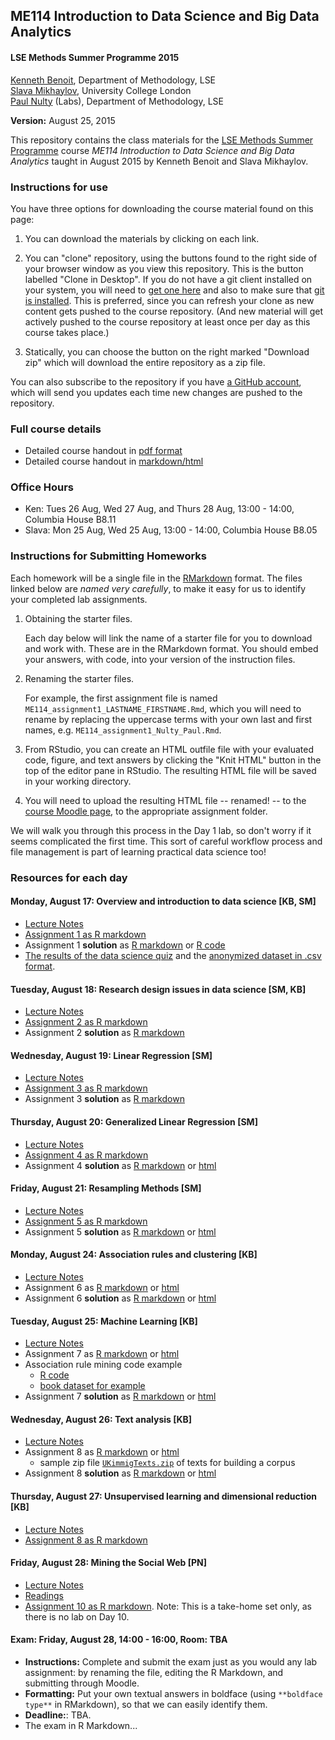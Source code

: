 ## ME114 Introduction to Data Science and Big Data Analytics ##


#### LSE Methods Summer Programme 2015

[Kenneth Benoit](kbenoit@lse.ac.uk), Department of Methodology, LSE  
[Slava Mikhaylov](s.mikhaylov@ucl.ac.uk), University College London  
[Paul Nulty](p.nulty@lse.ac.uk) (Labs), Department of Methodology, LSE  

**Version:** August 25, 2015

This repository contains the class materials for the [LSE Methods Summer Programme](http://www.lse.ac.uk/study/summerSchools/Methods/home.aspx) course *ME114 Introduction to Data Science and Big Data Analytics* taught in August 2015 by Kenneth Benoit and Slava Mikhaylov.  

### Instructions for use ###

You have three options for downloading the course material found on this page:  

1.  You can download the materials by clicking on each link.  

2.  You can "clone" repository, using the buttons found to the right side of your browser window as you view this repository.  This is the button labelled "Clone in Desktop".  If you do not have a git client installed on your system, you will need to [get one here](https://git-scm.com/download/gui) and also to make sure that [git is installed](https://git-scm.com/downloads).  This is preferred, since you can refresh your clone as new content gets pushed to the course repository.  (And new material will get actively pushed to the course repository at least once per day as this course takes place.)

3.  Statically, you can choose the button on the right marked "Download zip" which will download the entire repository as a zip file.

You can also subscribe to the repository if you have [a GitHub account](https://github.com), which will send you updates each time new changes are pushed to the repository.

### Full course details ###

- Detailed course handout in [pdf format](handout/ME114Handout.pdf)
- Detailed course handout in [markdown/html](handout/ME114Handout.md)

### Office Hours ###

- Ken: Tues 26 Aug, Wed 27 Aug, and Thurs 28 Aug, 13:00 - 14:00, Columbia House B8.11  
- Slava: Mon 25 Aug, Wed 25 Aug, 13:00 - 14:00, Columbia House B8.05


### Instructions for Submitting Homeworks ###

Each homework will be a single file in the [RMarkdown](https://goo.gl/ZqOwUe) format.  The files linked below are *named very carefully*, to make it easy for us to identify your completed lab assignments.  

1.  Obtaining the starter files.  

    Each day below will link the name of a starter file for you to download and work with.  These are in the RMarkdown format.  You should embed your answers, with code, into your version of the instruction files.

2.  Renaming the starter files.  
    
    For example, the first assignment file is named `ME114_assignment1_LASTNAME_FIRSTNAME.Rmd`, which you will need to rename by replacing the uppercase terms with your own last and first names, e.g.  `ME114_assignment1_Nulty_Paul.Rmd`.
    
3.  From RStudio, you can create an HTML outfile file with your evaluated code, figure, and text answers by clicking the "Knit HTML" button in the top of the editor pane in RStudio.  The resulting HTML file will be saved in your working directory.

4.  You will need to upload the resulting HTML file -- renamed! -- to the [course Moodle page](https://shortcourses.lse.ac.uk/course/view.php?id=158), to the appropriate assignment folder.  

We will walk you through this process in the Day 1 lab, so don't worry if it seems complicated the first time.  This sort of careful workflow process and file management is part of learning practical data science too!

### Resources for each day ###

#### Monday, August 17: Overview and introduction to data science [KB, SM]

- [Lecture Notes](day1/ME114_day1.pdf)
- [Assignment 1 as R markdown](day1/ME114_assignment1_LASTNAME_FIRSTNAME.Rmd)
- Assignment 1 **solution** as [R markdown](day1/ME114_assignment1_solution.Rmd) or [R code](day1/ME114_assignment1_solution.R)
- [The results of the data science quiz](http://htmlpreview.github.com/?https://github.com/kbenoit/ME114/blob/master/day1/data_science_quiz.html) and the [anonymized dataset in .csv format](day1/data_science_quiz_results.csv).

#### Tuesday, August 18: Research design issues in data science [SM, KB]  

- [Lecture Notes](day2/ME114_day2.pdf)
- [Assignment 2 as R markdown](day2/ME114_assignment2_LASTNAME_FIRSTNAME.Rmd)
- Assignment 2 **solution** as [R markdown](day2/ME114_assignment2_solution.Rmd)

#### Wednesday, August 19: Linear Regression [SM] 

- [Lecture Notes](day3/ME114_day3.pdf)
- [Assignment 3 as R markdown](day3/ME114_assignment3_LASTNAME_FIRSTNAME.Rmd)
- Assignment 3 **solution** as [R markdown](day3/ME114_assignment3_solution.Rmd)

#### Thursday, August 20: Generalized Linear Regression [SM] 

- [Lecture Notes](day4/ME114_day4.pdf)
- [Assignment 4 as R markdown](day4/ME114_assignment4_LASTNAME_FIRSTNAME.Rmd) 
- Assignment 4 **solution** as [R markdown](day4/ME114_assignment4_solution.Rmd) or [html](http://htmlpreview.github.io/?https://github.com/kbenoit/ME114/blob/master/day4/ME114_assignment4_solution.html)

#### Friday, August 21: Resampling Methods [SM]

- [Lecture Notes](day5/ME114_day5.pdf)
- [Assignment 5 as R markdown](day5/ME114_assignment5_LASTNAME_FIRSTNAME.Rmd)
- Assignment 5 **solution** as [R markdown](day5/ME114_assignment5_solution.Rmd) or [html](http://htmlpreview.github.io/?https://github.com/kbenoit/ME114/blob/master/day5/ME114_assignment5_solution.html)

#### Monday, August 24: Association rules and clustering [KB]

- [Lecture Notes](day6/ME114_day6.pdf)
- Assignment 6 as [R markdown](day6/ME114_assignment6_LASTNAME_FIRSTNAME.Rmd) or [html](http://htmlpreview.github.io/?https://github.com/kbenoit/ME114/blob/master/day6/ME114_assignment6_LASTNAME_FIRSTNAME.html)
- Assignment 6 **solution** as [R markdown](day6/ME114_assignment6_solution.Rmd) or [html](http://htmlpreview.github.io/?https://github.com/kbenoit/ME114/blob/master/day6/ME114_assignment6_solution.html)

#### Tuesday, August 25: Machine Learning [KB]

- [Lecture Notes](day7/ME114_day7.pdf)
- Assignment 7 as [R markdown](day7/ME114_assignment7_LASTNAME_FIRSTNAME.Rmd) or [html](http://htmlpreview.github.io/?https://github.com/kbenoit/ME114/blob/master/day7/ME114_assignment7_LASTNAME_FIRSTNAME.html)
- Association rule mining code example
    - [R code](day7/apriori_example.R)
    - [book dataset for example](https://github.com/WinVector/zmPDSwR/raw/master/Bookdata/bookdata.tsv.gz)
- Assignment 7 **solution** as [R markdown](day7/ME114_assignment7_solution.Rmd) or [html](http://htmlpreview.github.io/?https://github.com/kbenoit/ME114/blob/master/day7/ME114_assignment7_solution.html)

#### Wednesday, August 26: Text analysis [KB]

- [Lecture Notes](day8/ME114_day8.pdf)
- Assignment 8 as [R markdown](day8/ME114_assignment8_LASTNAME_FIRSTNAME.Rmd) or [html](http://htmlpreview.github.io/?https://github.com/kbenoit/ME114/blob/master/day8/ME114_assignment8_LASTNAME_FIRSTNAME.html)
    - sample zip file [`UKimmigTexts.zip`](day8/UKimmigTexts.zip) of texts for building a corpus
- Assignment 8 **solution** as [R markdown](day8/ME114_assignment8_solution.Rmd) or [html](http://htmlpreview.github.io/?https://github.com/kbenoit/ME114/blob/master/day8/ME114_assignment8_solution.html)

#### Thursday, August 27: Unsupervised learning and dimensional reduction [KB]

- [Lecture Notes](day9/ME114_day9.pdf)
- [Assignment 8 as R markdown](day9/ME114_assignment9_LASTNAME_FIRSTNAME.Rmd)

#### Friday, August 28: Mining the Social Web [PN]

- [Lecture Notes](day10/ME114_day10.pdf)
- [Readings](day10/Day10Prep.md)
- [Assignment 10 as R markdown](day10/ME114_assignment10_LASTNAME_FIRSTNAME.Rmd).  Note: This is a take-home set only, as there is no lab on Day 10.

#### Exam: Friday, August 28, 14:00 - 16:00, Room: TBA

- **Instructions:**  Complete and submit the exam just as you would any lab assignment: by renaming the file, editing the R Markdown, and submitting through Moodle. 
- **Formatting:**  Put your own textual answers in boldface (using `**boldface type**` in RMarkdown), so that we can easily identify them.
- **Deadline:**: TBA.
- The exam in R Markdown...

